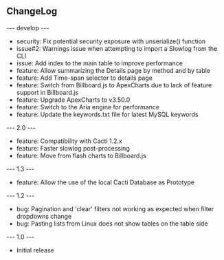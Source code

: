 ## ChangeLog

--- develop ---

* security: Fix potential security exposure with unserialize() function
* issue#2: Warnings issue when attempting to import a Slowlog from the CLI
* issue: Add index to the main table to improve performance
* feature: Allow summarizing the Details page by method and by table
* feature: Add Time-span selector to details page
* feature: Switch from Billboard.js to ApexCharts due to lack of feature support in Billboard.js
* feature: Upgrade ApexCharts to v3.50.0
* feature: Switch to the Aria engine for performance
* feature: Update the keywords.txt file for latest MySQL keywords

--- 2.0 ---

* feature: Compatibility with Cacti 1.2.x
* feature: Faster slowlog post-processing
* feature: Move from flash charts to Billboard.js

--- 1.3 ---

* feature: Allow the use of the local Cacti Database as Prototype

--- 1.2 ---

* bug: Pagination and 'clear' filters not working as expected when filter dropdowns change
* bug: Pasting lists from Linux does not show tables on the table side

--- 1.0 ---

* Initial release
